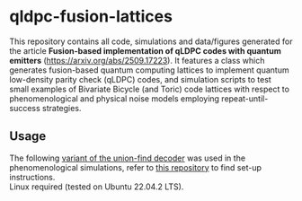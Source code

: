 # qldpc-fusion-lattices

This repository contains all code, simulations and data/figures generated for the article **Fusion-based implementation of qLDPC codes with quantum emitters** (https://arxiv.org/abs/2509.17223).  It features a class which generates fusion-based quantum computing lattices to implement quantum low-density parity check (qLDPC) codes, and simulation scripts to test small examples of Bivariate Bicycle (and Toric) code lattices with respect to phenomenological and physical noise models employing repeat-until-success strategies. 

## Usage
The following [variant of the union-find decoder](https://arxiv.org/pdf/2407.15988) was used in the phenomenological simulations, refer to [this repository](https://github.com/nbi-hyq/uf_decoder) to find set-up instructions.  
Linux required (tested on Ubuntu 22.04.2 LTS). 
